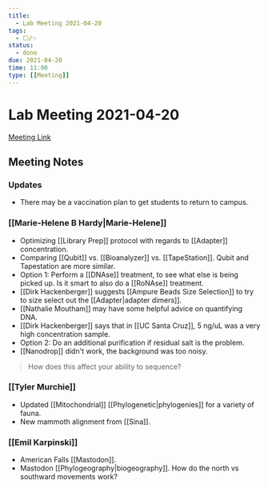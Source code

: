 ```yaml
---
title:
  - Lab Meeting 2021-04-20
tags:
  - ⬜/✨ 
status:
  - done
due: 2021-04-20
time: 11:00
type: [[Meeting]]
---
```


# Lab Meeting 2021-04-20

[Meeting Link](https://us02web.zoom.us/j/88558401013?pwd=QnBhN0lZSzNIYlcyeU1wOEZRMyt0dz09])

## Meeting Notes

### Updates
 
 - There may be a vaccination plan to get students to return to campus.

### [[Marie-Helene B Hardy|Marie-Helene]]

- Optimizing [[Library Prep]] protocol with regards to [[Adapter]] concentration.
- Comparing [[Qubit]] vs. [[Bioanalyzer]] vs. [[TapeStation]]. Qubit and Tapestation are more similar.
- Option 1: Perform a [[DNAse]] treatment, to see what else is being picked up. Is it smart to also do a [[RoNAse]] treatment.
- [[Dirk Hackenberger]] suggests [[Ampure Beads Size Selection]] to try to size select out the [[Adapter|adapter dimers]].
- [[Nathalie Moutham]] may have some helpful advice on quantifying DNA.
- [[Dirk Hackenberger]] says that in [[UC Santa Cruz]], 5 ng/uL was a very high concentration sample.
- Option 2: Do an additional purification if residual salt is the problem.
- [[Nanodrop]] didn't work, the background was too noisy. 


> How does this affect your ability to sequence?

### [[Tyler Murchie]]

- Updated [[Mitochondrial]] [[Phylogenetic|phylogenies]] for a variety of fauna.
- New mammoth alignment from [[Sina]].

### [[Emil Karpinski]]

- American Falls [[Mastodon]].
- Mastodon [[Phylogeography|biogeography]]. How do the north vs southward movements work?